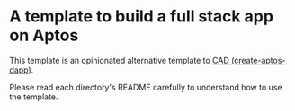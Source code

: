 # A template to build a full stack app on Aptos

This template is an opinionated alternative template to [CAD (create-aptos-dapp)](https://aptos.dev/en/build/create-aptos-dapp).

Please read each directory's README carefully to understand how to use the template.
